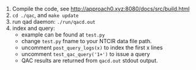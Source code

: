 1. Compile the code, see http://approach0.xyz:8080/docs/src/build.html
2. `cd ./qac`, and `make update`
3. run qad daemon: `./run/qacd.out`
4. index and query:
	* example can be found at `test.py`
	* change `test.py` fname to your NTCIR data file path.
	* uncomment `post_query_logs(x)` to index the first x lines
	* uncomment `test_qac_query('1+')` to issue a query
	* QAC results are returned from `qacd.out` stdout output.
